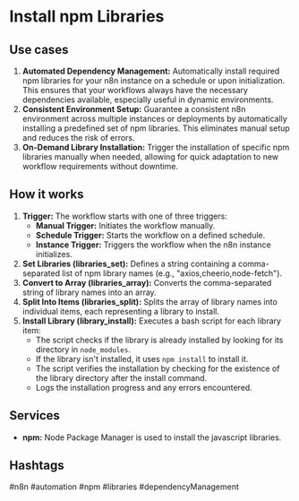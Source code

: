 # Install npm Libraries

## Use cases

1.  **Automated Dependency Management:** Automatically install required npm libraries for your n8n instance on a schedule or upon initialization. This ensures that your workflows always have the necessary dependencies available, especially useful in dynamic environments.
2.  **Consistent Environment Setup:** Guarantee a consistent n8n environment across multiple instances or deployments by automatically installing a predefined set of npm libraries. This eliminates manual setup and reduces the risk of errors.
3.  **On-Demand Library Installation:** Trigger the installation of specific npm libraries manually when needed, allowing for quick adaptation to new workflow requirements without downtime.

## How it works

1.  **Trigger:** The workflow starts with one of three triggers:
    *   **Manual Trigger:** Initiates the workflow manually.
    *   **Schedule Trigger:** Starts the workflow on a defined schedule.
    *   **Instance Trigger:** Triggers the workflow when the n8n instance initializes.
2.  **Set Libraries (libraries\_set):** Defines a string containing a comma-separated list of npm library names (e.g., "axios,cheerio,node-fetch").
3.  **Convert to Array (libraries\_array):** Converts the comma-separated string of library names into an array.
4.  **Split Into Items (libraries\_split):** Splits the array of library names into individual items, each representing a library to install.
5.  **Install Library (library\_install):** Executes a bash script for each library item:
    *   The script checks if the library is already installed by looking for its directory in `node_modules`.
    *   If the library isn't installed, it uses `npm install` to install it.
    *   The script verifies the installation by checking for the existence of the library directory after the install command.
    *   Logs the installation progress and any errors encountered.

## Services

*   **npm:** Node Package Manager is used to install the javascript libraries.

## Hashtags

#n8n #automation #npm #libraries #dependencyManagement
